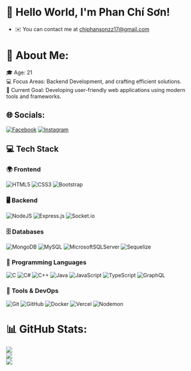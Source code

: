 # 👋 Hello World, I'm **Phan Chí Sơn**! 
* ✉️  You can contact me at [chiphansonzz17@gmail.com](mailto:chiphansonzz17@gmail.com)

# 💫 About Me:
🎓 Age: 21<br>💻 Focus Areas: Backend Development, and crafting efficient solutions.<br>🔭 Current Goal: Developing user-friendly web applications using modern tools and frameworks.


## 🌐 Socials:
[![Facebook](https://img.shields.io/badge/Facebook-%231877F2.svg?logo=Facebook&logoColor=white)](https://facebook.com/ChiSon8386) [![Instagram](https://img.shields.io/badge/Instagram-%23E4405F.svg?logo=Instagram&logoColor=white)](https://instagram.com/iam_chiisonn8688) 

## 💻 Tech Stack  

### 🌍 **Frontend**  
![HTML5](https://img.shields.io/badge/html5-%23E34F26.svg?style=for-the-badge&logo=html5&logoColor=white)  ![CSS3](https://img.shields.io/badge/css3-%231572B6.svg?style=for-the-badge&logo=css3&logoColor=white)  ![Bootstrap](https://img.shields.io/badge/bootstrap-%238511FA.svg?style=for-the-badge&logo=bootstrap&logoColor=white)  

### 🖥 **Backend**  
![NodeJS](https://img.shields.io/badge/node.js-6DA55F?style=for-the-badge&logo=node.js&logoColor=white)  ![Express.js](https://img.shields.io/badge/express.js-%23404d59.svg?style=for-the-badge&logo=express&logoColor=%2361DAFB)  ![Socket.io](https://img.shields.io/badge/Socket.io-black?style=for-the-badge&logo=socket.io&badgeColor=010101)  

### 🗄 **Databases**  
![MongoDB](https://img.shields.io/badge/MongoDB-%234ea94b.svg?style=for-the-badge&logo=mongodb&logoColor=white)  ![MySQL](https://img.shields.io/badge/mysql-4479A1.svg?style=for-the-badge&logo=mysql&logoColor=white)  ![MicrosoftSQLServer](https://img.shields.io/badge/Microsoft%20SQL%20Server-CC2927?style=for-the-badge&logo=microsoft%20sql%20server&logoColor=white)  ![Sequelize](https://img.shields.io/badge/Sequelize-52B0E7?style=for-the-badge&logo=Sequelize&logoColor=white)  

### 🚀 **Programming Languages**  
![C](https://img.shields.io/badge/c-%2300599C.svg?style=for-the-badge&logo=c&logoColor=white)  ![C#](https://img.shields.io/badge/c%23-%23239120.svg?style=for-the-badge&logo=csharp&logoColor=white)  ![C++](https://img.shields.io/badge/c++-%2300599C.svg?style=for-the-badge&logo=c%2B%2B&logoColor=white)  ![Java](https://img.shields.io/badge/java-%23ED8B00.svg?style=for-the-badge&logo=openjdk&logoColor=white)  ![JavaScript](https://img.shields.io/badge/javascript-%23323330.svg?style=for-the-badge&logo=javascript&logoColor=%23F7DF1E)  ![TypeScript](https://img.shields.io/badge/typescript-%23007ACC.svg?style=for-the-badge&logo=typescript&logoColor=white)  ![GraphQL](https://img.shields.io/badge/-GraphQL-E10098?style=for-the-badge&logo=graphql&logoColor=white)  

### 🔧 **Tools & DevOps**  
![Git](https://img.shields.io/badge/git-%23F05033.svg?style=for-the-badge&logo=git&logoColor=white)  ![GitHub](https://img.shields.io/badge/github-%23121011.svg?style=for-the-badge&logo=github&logoColor=white)  ![Docker](https://img.shields.io/badge/docker-%230db7ed.svg?style=for-the-badge&logo=docker&logoColor=white)  ![Vercel](https://img.shields.io/badge/vercel-%23000000.svg?style=for-the-badge&logo=vercel&logoColor=white)  ![Nodemon](https://img.shields.io/badge/NODEMON-%23323330.svg?style=for-the-badge&logo=nodemon&logoColor=%BBDEAD)  
# 📊 GitHub Stats:
![](https://github-readme-stats.vercel.app/api?username=chison2707&theme=default&hide_border=false&include_all_commits=false&count_private=false)<br/>
![](https://github-readme-streak-stats.herokuapp.com/?user=chison2707&theme=default&hide_border=false)<br/>
![](https://github-readme-stats.vercel.app/api/top-langs/?username=chison2707&theme=default&hide_border=false&include_all_commits=false&count_private=false&layout=compact)
